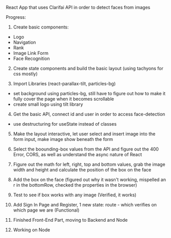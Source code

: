 React App that uses Clarifai API in order to detect faces from images

Progress:

1. Create basic components:
- Logo
- Navigation
- Rank
- Image Link Form 
- Face Recognition 

2. Create state components and build the basic layout (using tachyons for css mostly)

3. Import Libraries (react-parallax-tilt, particles-bg)
- set background using particles-bg, still have to figure out how to make it fully cover the page when it becomes scrollable
- create small logo using tilt library

4. Get the basic API, connect id and user in order to access face-detection
- use destructuring for useState instead of classes

5. Make the layout interactive, let user select and insert image into the form input, make image show beneath the form

6. Select the boounding-box values from the API and figure out the 400 Error, CORS, as well as understand the async nature of React

7. Figure out the math for left, right, top and bottom values, grab the image width and height and calculate the position of the box on the face

8. Add the box on the face (figured out why it wasn't working, mispelled an r in the bottomRow, checked the properties in the browser)

9. Test to see if box works with any image (Verified, it works)

10. Add Sign In Page and Register, 1 new state: route - which verifies on which page we are (Functional)

11. Finished Front-End Part, moving to Backend and Node

12. Working on Node